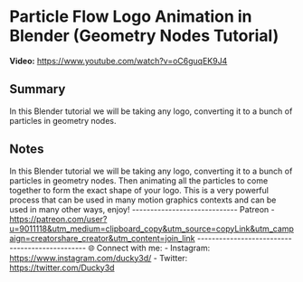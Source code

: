 # Particle Flow Logo Animation in Blender (Geometry Nodes Tutorial)

**Video:** https://www.youtube.com/watch?v=oC6guqEK9J4

## Summary
In this Blender tutorial we will be taking any logo, converting it to a bunch of particles in geometry nodes.

## Notes
In this Blender tutorial we will be taking any logo, converting it to a bunch of particles in geometry nodes. Then animating all the particles to come together to form the exact shape of your logo. This is a very powerful process that can be used in many motion graphics contexts and can be used in many other ways, enjoy! ----------------------------- Patreon - https://patreon.com/user?u=9011118&utm_medium=clipboard_copy&utm_source=copyLink&utm_campaign=creatorshare_creator&utm_content=join_link ----------------------------------------------- 🌐 Connect with me: - Instagram: https://www.instagram.com/ducky3d/ - Twitter: https://twitter.com/Ducky3d
